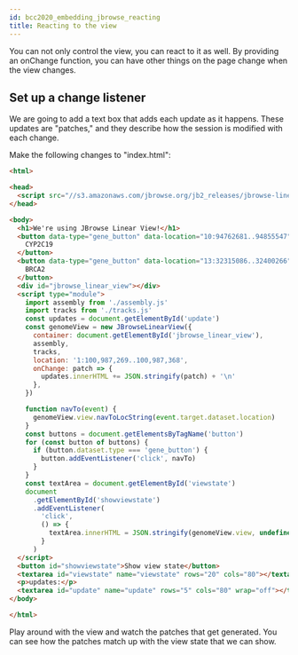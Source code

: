 ```yaml
---
id: bcc2020_embedding_jbrowse_reacting
title: Reacting to the view
---
```


You can not only control the view, you can react to it as well. By providing an
onChange function, you can have other things on the page change when the view
changes.

## Set up a change listener

We are going to add a text box that adds each update as it happens. These
updates are "patches," and they describe how the session is modified with each
change.

Make the following changes to "index.html":

```html {19,25-27,51-52} title="index.html"
<html>

<head>
  <script src="//s3.amazonaws.com/jbrowse.org/jb2_releases/jbrowse-linear-view/jbrowse-linear-view@v0.0.1-beta.0/umd/jbrowse-linear-view.js"></script>
</head>

<body>
  <h1>We're using JBrowse Linear View!</h1>
  <button data-type="gene_button" data-location="10:94762681..94855547">
    CYP2C19
  </button>
  <button data-type="gene_button" data-location="13:32315086..32400266">
    BRCA2
  </button>
  <div id="jbrowse_linear_view"></div>
  <script type="module">
    import assembly from './assembly.js'
    import tracks from './tracks.js'
    const updates = document.getElementById('update')
    const genomeView = new JBrowseLinearView({
      container: document.getElementById('jbrowse_linear_view'),
      assembly,
      tracks,
      location: '1:100,987,269..100,987,368',
      onChange: patch => {
        updates.innerHTML += JSON.stringify(patch) + '\n'
      },
    })

    function navTo(event) {
      genomeView.view.navToLocString(event.target.dataset.location)
    }
    const buttons = document.getElementsByTagName('button')
    for (const button of buttons) {
      if (button.dataset.type === 'gene_button') {
        button.addEventListener('click', navTo)
      }
    }
    const textArea = document.getElementById('viewstate')
    document
      .getElementById('showviewstate')
      .addEventListener(
        'click',
        () => {
          textArea.innerHTML = JSON.stringify(genomeView.view, undefined, 2)
        }
      )
  </script>
  <button id="showviewstate">Show view state</button>
  <textarea id="viewstate" name="viewstate" rows="20" cols="80"></textarea>
  <p>updates:</p>
  <textarea id="update" name="update" rows="5" cols="80" wrap="off"></textarea>
</body>

</html>
```

Play around with the view and watch the patches that get generated. You can see
how the patches match up with the view state that we can show.
